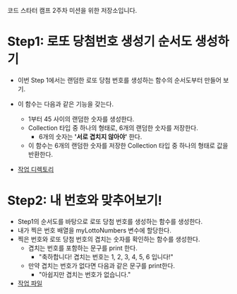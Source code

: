 코드 스타터 캠프 2주차 미션을 위한 저장소입니다.

# Step1: 로또 당첨번호 생성기 순서도 생성하기

* 이번 Step 1에서는 랜덤한 로또 당첨 번호를 생성하는 함수의 순서도부터 만들어 보기. 

* 이 함수는 다음과 같은 기능을 갖는다.
    * 1부터 45 사이의 랜덤한 숫자를 생성한다.
    * Collection 타입 중 하나의 형태로, 6개의 랜덤한 숫자를 저장한다.
        * 6개의 숫자는 **'서로 겹치지 않아야'** 한다.
    * 이 함수는 6개의 랜덤한 숫자를 저장한 Collection 타입 중 하나의 형태로 값을 반환한다.
* [작업 디렉토리](./CodeStarterCamp_Week2/Step1/)

# Step2: 내 번호와 맞추어보기!
* Step1의 순서도를 바탕으로 로또 당첨 번호를 생성하는 함수를 생성한다.
* 내가 찍은 번호 배열을 myLottoNumbers 변수에 할당한다.
* 찍은 번호와 로또 당첨 번호의 겹치는 숫자를 확인하는 함수를 생성한다.
    * 겹치는 번호를 포함하는 문구를 print 한다.
        * "축하합니다! 겹치는 번호는 1, 2, 3, 4, 5, 6 입니다!"
    * 만약 겹치는 번호가 없다면 다음과 같은 문구를 print한다.
        * "아쉽지만 겹치는 번호가 없습니다."
* [작업 파일](./CodeStarterCamp_Week2/Step1/LottoNumberFactory.swift)
